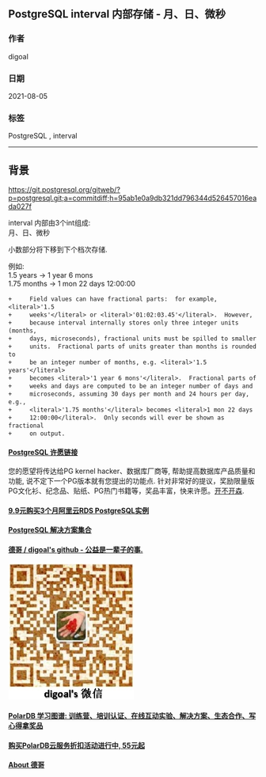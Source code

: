 ## PostgreSQL interval 内部存储 - 月、日、微秒  
      
### 作者      
digoal      
      
### 日期      
2021-08-05       
      
### 标签      
PostgreSQL , interval      
      
----      
      
## 背景      
https://git.postgresql.org/gitweb/?p=postgresql.git;a=commitdiff;h=95ab1e0a9db321dd796344d526457016eada027f  
  
  
interval 内部由3个int组成:   
月、日、微秒  
  
小数部分将下移到下个档次存储.   
  
例如:  
1.5 years -> 1 year 6 mons  
1.75 months -> 1 mon 22 days 12:00:00  
  
```  
+     Field values can have fractional parts:  for example, <literal>'1.5  
+     weeks'</literal> or <literal>'01:02:03.45'</literal>.  However,  
+     because interval internally stores only three integer units (months,  
+     days, microseconds), fractional units must be spilled to smaller  
+     units.  Fractional parts of units greater than months is rounded to  
+     be an integer number of months, e.g. <literal>'1.5 years'</literal>  
+     becomes <literal>'1 year 6 mons'</literal>.  Fractional parts of  
+     weeks and days are computed to be an integer number of days and  
+     microseconds, assuming 30 days per month and 24 hours per day, e.g.,  
+     <literal>'1.75 months'</literal> becomes <literal>1 mon 22 days  
+     12:00:00</literal>.  Only seconds will ever be shown as fractional  
+     on output.  
```  
      
  
#### [PostgreSQL 许愿链接](https://github.com/digoal/blog/issues/76 "269ac3d1c492e938c0191101c7238216")
您的愿望将传达给PG kernel hacker、数据库厂商等, 帮助提高数据库产品质量和功能, 说不定下一个PG版本就有您提出的功能点. 针对非常好的提议，奖励限量版PG文化衫、纪念品、贴纸、PG热门书籍等，奖品丰富，快来许愿。[开不开森](https://github.com/digoal/blog/issues/76 "269ac3d1c492e938c0191101c7238216").  
  
  
#### [9.9元购买3个月阿里云RDS PostgreSQL实例](https://www.aliyun.com/database/postgresqlactivity "57258f76c37864c6e6d23383d05714ea")
  
  
#### [PostgreSQL 解决方案集合](https://yq.aliyun.com/topic/118 "40cff096e9ed7122c512b35d8561d9c8")
  
  
#### [德哥 / digoal's github - 公益是一辈子的事.](https://github.com/digoal/blog/blob/master/README.md "22709685feb7cab07d30f30387f0a9ae")
  
  
![digoal's wechat](../pic/digoal_weixin.jpg "f7ad92eeba24523fd47a6e1a0e691b59")
  
  
#### [PolarDB 学习图谱: 训练营、培训认证、在线互动实验、解决方案、生态合作、写心得拿奖品](https://www.aliyun.com/database/openpolardb/activity "8642f60e04ed0c814bf9cb9677976bd4")
  
  
#### [购买PolarDB云服务折扣活动进行中, 55元起](https://www.aliyun.com/activity/new/polardb-yunparter?userCode=bsb3t4al "e0495c413bedacabb75ff1e880be465a")
  
  
#### [About 德哥](https://github.com/digoal/blog/blob/master/me/readme.md "a37735981e7704886ffd590565582dd0")
  
